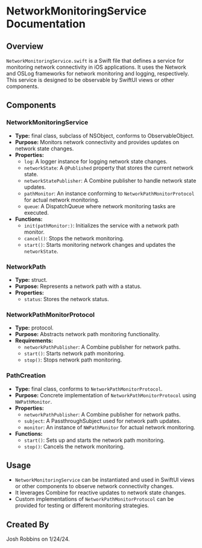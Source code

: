 # NetworkMonitoringService Documentation

## Overview

`NetworkMonitoringService.swift` is a Swift file that defines a service for monitoring network connectivity in iOS applications. It uses the Network and OSLog frameworks for network monitoring and logging, respectively. This service is designed to be observable by SwiftUI views or other components.

## Components

### NetworkMonitoringService
- **Type:** final class, subclass of NSObject, conforms to ObservableObject.
- **Purpose:** Monitors network connectivity and provides updates on network state changes.
- **Properties:**
  - `log`: A logger instance for logging network state changes.
  - `networkState`: A `@Published` property that stores the current network state.
  - `networkStatePublisher`: A Combine publisher to handle network state updates.
  - `pathMonitor`: An instance conforming to `NetworkPathMonitorProtocol` for actual network monitoring.
  - `queue`: A DispatchQueue where network monitoring tasks are executed.
- **Functions:**
  - `init(pathMonitor:)`: Initializes the service with a network path monitor.
  - `cancel()`: Stops the network monitoring.
  - `start()`: Starts monitoring network changes and updates the `networkState`.

### NetworkPath
- **Type:** struct.
- **Purpose:** Represents a network path with a status.
- **Properties:**
  - `status`: Stores the network status.

### NetworkPathMonitorProtocol
- **Type:** protocol.
- **Purpose:** Abstracts network path monitoring functionality.
- **Requirements:**
  - `networkPathPublisher`: A Combine publisher for network paths.
  - `start()`: Starts network path monitoring.
  - `stop()`: Stops network path monitoring.

### PathCreation
- **Type:** final class, conforms to `NetworkPathMonitorProtocol`.
- **Purpose:** Concrete implementation of `NetworkPathMonitorProtocol` using `NWPathMonitor`.
- **Properties:**
  - `networkPathPublisher`: A Combine publisher for network paths.
  - `subject`: A PassthroughSubject used for network path updates.
  - `monitor`: An instance of `NWPathMonitor` for actual network monitoring.
- **Functions:**
  - `start()`: Sets up and starts the network path monitoring.
  - `stop()`: Cancels the network monitoring.

## Usage

- `NetworkMonitoringService` can be instantiated and used in SwiftUI views or other components to observe network connectivity changes.
- It leverages Combine for reactive updates to network state changes.
- Custom implementations of `NetworkPathMonitorProtocol` can be provided for testing or different monitoring strategies.

## Created By

Josh Robbins on 1/24/24.
